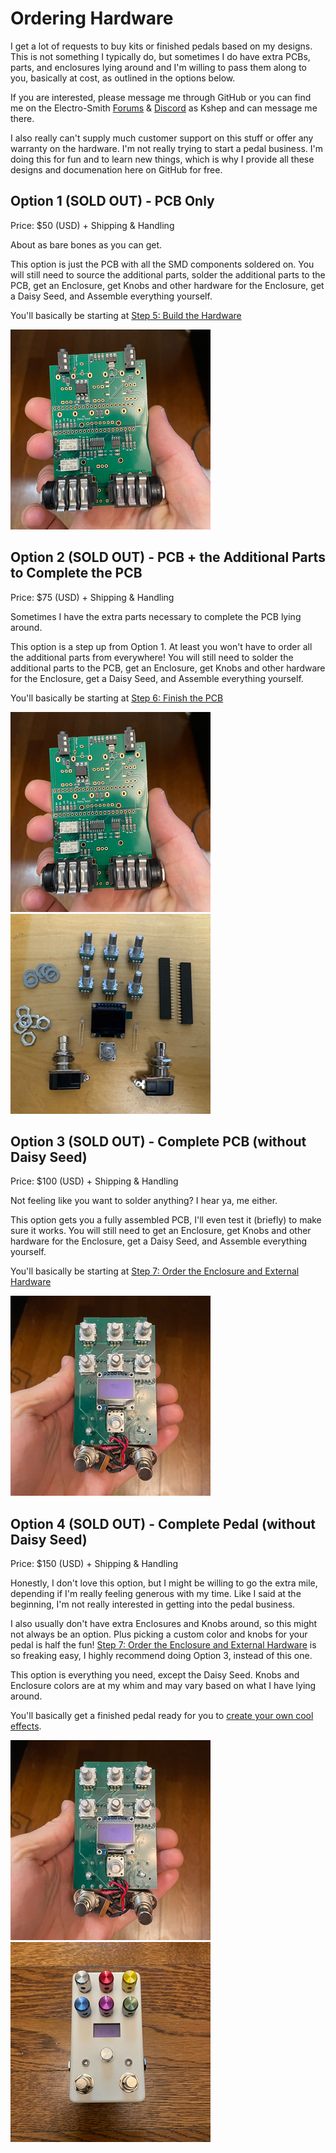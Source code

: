 # Ordering Hardware
I get a lot of requests to buy kits or finished pedals based on my designs. This is not something I typically do, but sometimes I do have extra PCBs, parts, and enclosures lying around and I'm willing to pass them along to you, basically at cost, as outlined in the options below.

If you are interested, please message me through GitHub or you can find me on the Electro-Smith [Forums](https://forum.electro-smith.com/t/my-daisy-guitar-pedal-designs-on-github/3641) & [Discord](https://discord.gg/ByHBnMtQTR) as Kshep and can message me there. 

I also really can't supply much customer support on this stuff or offer any warranty on the hardware. I'm not really trying to start a pedal business. I'm doing this for fun and to learn new things, which is why I provide all these designs and documenation here on GitHub for free.

## Option 1 (SOLD OUT) - PCB Only
Price: $50 (USD) + Shipping & Handling

About as bare bones as you can get. 

This option is just the PCB with all the SMD components soldered on.  You will still need to source the additional parts, solder the additional parts to the PCB, get an Enclosure, get Knobs and other hardware for the Enclosure, get a Daisy Seed, and Assemble everything yourself.

You'll basically be starting at [Step 5: Build the Hardware](README.md#5-order-the-additional-parts-jlcpcb-doesnt-assemble)

![PCBs](images/PCBs.png)

## Option 2 (SOLD OUT) - PCB + the Additional Parts to Complete the PCB
Price: $75 (USD) + Shipping & Handling

Sometimes I have the extra parts necessary to complete the PCB lying around.

This option is a step up from Option 1. At least you won't have to order all the additional parts from everywhere! You will still need to solder the additional parts to the PCB, get an Enclosure, get Knobs and other hardware for the Enclosure, get a Daisy Seed, and Assemble everything yourself.

You'll basically be starting at [Step 6: Finish the PCB](README.md#6-finish-the-pcb-solder-everything)

![PCBs](images/PCBs.png)![PCB Extra Parts](images/PCBExtraParts.png)

## Option 3 (SOLD OUT) - Complete PCB (without Daisy Seed)
Price: $100 (USD) + Shipping & Handling

Not feeling like you want to solder anything? I hear ya, me either.

This option gets you a fully assembled PCB, I'll even test it (briefly) to make sure it works. You will still need to get an Enclosure, get Knobs and other hardware for the Enclosure, get a Daisy Seed, and Assemble everything yourself.

You'll basically be starting at [Step 7: Order the Enclosure and External Hardware](README.md#7-order-the-enclosure-and-external-hardware)

![PCBs](images/CircuitBoard-Front.png)

## Option 4 (SOLD OUT) - Complete Pedal (without Daisy Seed)
Price: $150 (USD) + Shipping & Handling

Honestly, I don't love this option, but I might be willing to go the extra mile, depending if I'm really feeling generous with my time. Like I said at the beginning, I'm not really interested in getting into the pedal business.

I also usually don't have extra Enclosures and Knobs around, so this might not always be an option. Plus picking a custom color and knobs for your pedal is half the fun! [Step 7: Order the Enclosure and External Hardware](README.md#7-order-the-enclosure-and-external-hardware) is so freaking easy, I highly recommend doing Option 3, instead of this one.

This option is everything you need, except the Daisy Seed. Knobs and Enclosure colors are at my whim and may vary based on what I have lying around.

You'll basically get a finished pedal ready for you to [create your own cool effects](../../../Software/GuitarPedal/README.md).

![PCBs](images/CircuitBoard-Front.png)![PCBs](images/FinalProduct.png)
